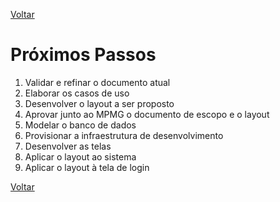 [Voltar](indice.md)

# Próximos Passos

1) Validar e refinar o documento atual
2) Elaborar os casos de uso
3) Desenvolver o layout a ser proposto
4) Aprovar junto ao MPMG o documento de escopo e o layout
5) Modelar o banco de dados
6) Provisionar a infraestrutura de desenvolvimento
7) Desenvolver as telas
8) Aplicar o layout ao sistema
9) Aplicar o layout à tela de login

[Voltar](indice.md)